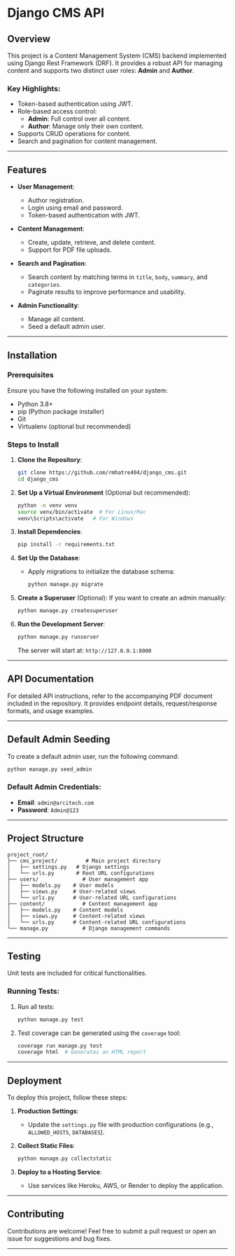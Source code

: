 # Django CMS API

## Overview
This project is a Content Management System (CMS) backend implemented using Django Rest Framework (DRF). It provides a robust API for managing content and supports two distinct user roles: **Admin** and **Author**.

### Key Highlights:
- Token-based authentication using JWT.
- Role-based access control:
  - **Admin**: Full control over all content.
  - **Author**: Manage only their own content.
- Supports CRUD operations for content.
- Search and pagination for content management.

---

## Features
- **User Management**:
  - Author registration.
  - Login using email and password.
  - Token-based authentication with JWT.

- **Content Management**:
  - Create, update, retrieve, and delete content.
  - Support for PDF file uploads.

- **Search and Pagination**:
  - Search content by matching terms in `title`, `body`, `summary`, and `categories`.
  - Paginate results to improve performance and usability.

- **Admin Functionality**:
  - Manage all content.
  - Seed a default admin user.

---

## Installation

### Prerequisites
Ensure you have the following installed on your system:
- Python 3.8+
- pip (Python package installer)
- Git
- Virtualenv (optional but recommended)

### Steps to Install
1. **Clone the Repository**:
   ```bash
   git clone https://github.com/rmhatre404/django_cms.git
   cd django_cms
   ```

2. **Set Up a Virtual Environment** (Optional but recommended):
   ```bash
   python -m venv venv
   source venv/bin/activate  # For Linux/Mac
   venv\Scripts\activate   # For Windows
   ```

3. **Install Dependencies**:
   ```bash
   pip install -r requirements.txt
   ```

4. **Set Up the Database**:
   - Apply migrations to initialize the database schema:
     ```bash
     python manage.py migrate
     ```

5. **Create a Superuser** (Optional):
   If you want to create an admin manually:
   ```bash
   python manage.py createsuperuser
   ```

6. **Run the Development Server**:
   ```bash
   python manage.py runserver
   ```
   The server will start at: `http://127.0.0.1:8000`

---

## API Documentation
For detailed API instructions, refer to the accompanying PDF document included in the repository. It provides endpoint details, request/response formats, and usage examples.

---

## Default Admin Seeding
To create a default admin user, run the following command:
```bash
python manage.py seed_admin
```
### Default Admin Credentials:
- **Email**: `admin@arcitech.com`
- **Password**: `Admin@123`

---

## Project Structure
```
project_root/
├── cms_project/         # Main project directory
│   ├── settings.py   # Django settings
│   └── urls.py       # Root URL configurations
├── users/              # User management app
│   ├── models.py    # User models
│   ├── views.py     # User-related views
│   └── urls.py      # User-related URL configurations
├── content/            # Content management app
│   ├── models.py    # Content models
│   ├── views.py     # Content-related views
│   └── urls.py      # Content-related URL configurations
└── manage.py           # Django management commands
```

---

## Testing
Unit tests are included for critical functionalities.

### Running Tests:
1. Run all tests:
   ```bash
   python manage.py test
   ```

2. Test coverage can be generated using the `coverage` tool:
   ```bash
   coverage run manage.py test
   coverage html  # Generates an HTML report
   ```

---

## Deployment
To deploy this project, follow these steps:

1. **Production Settings**:
   - Update the `settings.py` file with production configurations (e.g., `ALLOWED_HOSTS`, `DATABASES`).

2. **Collect Static Files**:
   ```bash
   python manage.py collectstatic
   ```

3. **Deploy to a Hosting Service**:
   - Use services like Heroku, AWS, or Render to deploy the application.

---

## Contributing
Contributions are welcome! Feel free to submit a pull request or open an issue for suggestions and bug fixes.

---


